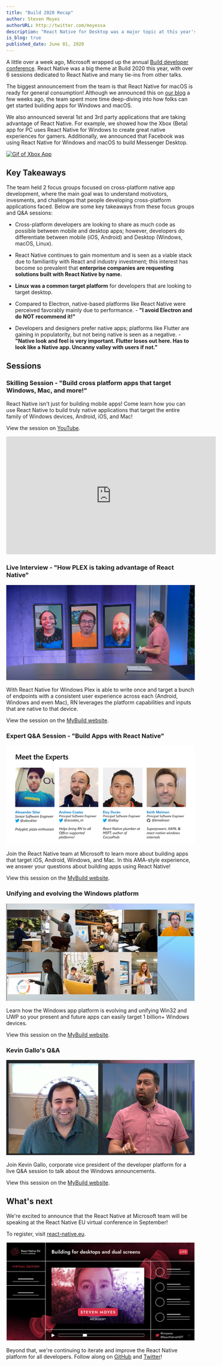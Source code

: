 ```yaml
---
title: "Build 2020 Recap"
author: Steven Moyes
authorURL: http://twitter.com/moyessa
description: "React Native for Desktop was a major topic at this year's Microsoft Build 2020 conference. Learn more about the sessions, takeaways, and key partnerships."
is_blog: true
published_date: June 01, 2020
---
```


A little over a week ago, Microsoft wrapped up the annual [Build developer conference](https://mybuild.microsoft.com/). React Native was a big theme at Build 2020 this year, with over 6 sessions dedicated to React Native and many tie-ins from other talks.

The biggest announcement from the team is that React Native for macOS is ready for general consumption! Although we announced this on [our blog](2020-05-19-rn4mupdadates.md) a few weeks ago, the team spent more time deep-diving into how folks can get started building apps for Windows and macOS.

We also announced several 1st and 3rd party applications that are taking advantage of React Native. For example, we showed how the Xbox (Beta) app for PC uses React Native for Windows to create great native experiences for gamers. Additionally, we announced that Facebook was using React Native for Windows and macOS to build Messenger Desktop. 

[![Gif of Xbox App](assets/build2020_xbox.gif)](https://www.microsoft.com/store/productId/9MV0B5HZVK9Z)

## Key Takeaways

The team held 2 focus groups focused on cross-platform native app development, where the main goal was to understand motivotors, invesments, and challenges that people developing cross-platform applications faced. Below are some key takeaways from these focus groups and Q&A sessions:

- Cross-platform developers are looking to share as much code as possible between mobile and desktop apps; however, developers do differentiate between mobile (iOS, Android) and Desktop (Windows, macOS, Linux). 

- React Native continues to gain momentum and is seen as a viable stack due to familiaritiy with React and industry investment; this interest has become so prevalent that **enterprise companies are requesting solutions built with React Native by name.**

- **Linux was a common target platform** for developers that are looking to target desktop. 

- Compared to Electron, native-based platforms like React Native were perceived favorably mainly due to performance. - **"I avoid Electron and do NOT recommend it!"**

- Developers and designers prefer native apps; platforms like Flutter are gaining in populatority, but not being native is seen as a negative. - **"Native look and feel is very important. Flutter loses out here. Has to look like a Native app. Uncanny valley with users if not."**

## Sessions

### Skilling Session - "Build cross platform apps that target Windows, Mac, and more!"

React Native isn't just for building mobile apps! Come learn how you can use React Native to build truly native applications that target the entire family of Windows devices, Android, iOS, and Mac!

View the session on [YouTube](https://www.youtube.com/watch?v=QMFbrHZnvvw).

<iframe width="560" height="315" src="https://www.youtube.com/embed/QMFbrHZnvvw" frameborder="0" allow="accelerometer; autoplay; encrypted-media; gyroscope; picture-in-picture" allowfullscreen></iframe>

### Live Interview - "How PLEX is taking advantage of React Native"

[![Plex Interview](assets/build2020_plex.png)](https://mybuild.microsoft.com/sessions/b1306a79-b43b-43be-bd59-460b8db0c7a8)

With React Native for Windows Plex is able to write once and target a bunch of endpoints with a consistent user experience across each (Android, Windows and even Mac), RN leverages the platform capabilities and inputs that are native to that device. 

View the session on the [MyBuild website](https://mybuild.microsoft.com/sessions/b1306a79-b43b-43be-bd59-460b8db0c7a8).

### Expert Q&A Session - "Build Apps with React Native"

[![Expert Q and A](assets/build2020_expertqa.png)](https://mybuild.microsoft.com/sessions/d10c502e-325d-4c77-9471-462b37744db1)

Join the React Native team at Microsoft to learn more about building apps that target iOS, Android, Windows, and Mac. In this AMA-style experience, we answer your questions about building apps using React Native!

View this session on the [MyBuild website](https://mybuild.microsoft.com/sessions/d10c502e-325d-4c77-9471-462b37744db1).

### Unifying and evolving the Windows platform 

[![Evolving the Windows Platform](assets/build2020_evolvingwindowsplatform.png)](https://mybuild.microsoft.com/sessions/53ccd339-7cc0-4e66-bdb9-3eee6b270658)

Learn how the Windows app platform is evolving and unifying Win32 and UWP so your present and future apps can easily target 1 billion+ Windows devices.

View this session on the [MyBuild website](https://mybuild.microsoft.com/sessions/53ccd339-7cc0-4e66-bdb9-3eee6b270658).

### Kevin Gallo's Q&A

[![Kevin Q&A](assets/build2020_kevin.png)](https://mybuild.microsoft.com/sessions/cf5901a1-2cd2-4913-b4b7-f1af32db934a)

Join Kevin Gallo, corporate vice president of the developer platform for a live Q&A session to talk about the Windows announcements.

View this session on the [MyBuild website](https://mybuild.microsoft.com/sessions/cf5901a1-2cd2-4913-b4b7-f1af32db934a).


## What's next

We're excited to announce that the React Native at Microsoft team will be speaking at the React Native EU virtual conference in September! 

To register, visit [react-native.eu](https://www.react-native.eu/).

[![React Native EU Speaker Profile](assets\build2020_reactnativeeu.png)](https://www.react-native.eu/)

Beyond that, we're continuing to iterate and improve the React Native platform for all developers. Follow along on [GitHub](https://aka.ms/reactnative) and [Twitter](https://twitter.com/ReactNativeMSFT)!